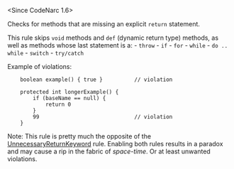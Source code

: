 \<Since CodeNarc 1.6\>

Checks for methods that are missing an explicit `return` statement.

This rule skips `void` methods and `def` (dynamic return type) methods,
as well as methods whose last statement is a: - `throw` - `if` - `for` -
`while` - `do .. while` - `switch` - `try/catch`

Example of violations:

``` 
    boolean example() { true }          // violation
     
    protected int longerExample() {
        if (baseName == null) {
            return 0
        }
        99                              // violation
    }
```

Note: This rule is pretty much the opposite of the
[UnnecessaryReturnKeyword](./codenarc-rules-unnecessary.html#unnecessaryreturnkeyword-rule)
rule. Enabling both rules results in a paradox and may cause a rip in
the fabric of *space-time*. Or at least unwanted violations.
